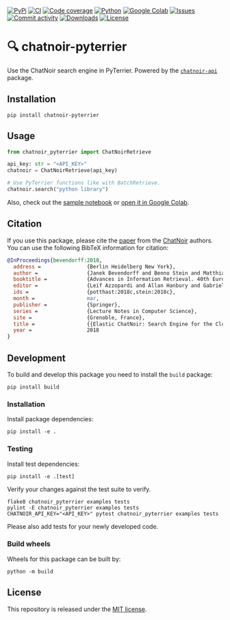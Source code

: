 [![PyPi](https://img.shields.io/pypi/v/chatnoir-pyterrier?style=flat-square)](https://pypi.org/project/chatnoir-pyterrier/)
[![CI](https://img.shields.io/github/workflow/status/heinrichreimer/chatnoir-pyterrier/CI?style=flat-square)](https://github.com/heinrichreimer/chatnoir-pyterrier/actions?query=workflow%3A"CI")
[![Code coverage](https://img.shields.io/codecov/c/github/heinrichreimer/chatnoir-pyterrier?style=flat-square)](https://codecov.io/github/heinrichreimer/chatnoir-pyterrier/)
[![Python](https://img.shields.io/pypi/pyversions/chatnoir-pyterrier?style=flat-square)](https://pypi.org/project/chatnoir-pyterrier/)
[![Google Colab](https://img.shields.io/badge/example-open%20in%20colab-informational?style=flat-square)](https://colab.research.google.com/github/heinrichreimer/chatnoir-pyterrier/blob/main/examples/search.ipynb)
[![Issues](https://img.shields.io/github/issues/heinrichreimer/chatnoir-pyterrier?style=flat-square)](https://github.com/heinrichreimer/chatnoir-pyterrier/issues)
[![Commit activity](https://img.shields.io/github/commit-activity/m/heinrichreimer/chatnoir-pyterrier?style=flat-square)](https://github.com/heinrichreimer/chatnoir-pyterrier/commits)
[![Downloads](https://img.shields.io/pypi/dm/chatnoir-pyterrier?style=flat-square)](https://pypi.org/project/chatnoir-pyterrier/)
[![License](https://img.shields.io/github/license/heinrichreimer/chatnoir-pyterrier?style=flat-square)](LICENSE)

# 🔍 chatnoir-pyterrier

Use the ChatNoir search engine in PyTerrier. Powered by the [`chatnoir-api`](https://pypi.org/project/chatnoir-api/) package.

## Installation

```shell
pip install chatnoir-pyterrier
```

## Usage

```python
from chatnoir_pyterrier import ChatNoirRetrieve

api_key: str = "<API_KEY>"
chatnoir = ChatNoirRetrieve(api_key)

# Use PyTerrier functions like with BatchRetrieve.
chatnoir.search("python library")
```

Also, check out the [sample notebook](examples/search.ipynb) or [open it in Google Colab](https://colab.research.google.com/github/heinrichreimer/chatnoir-pyterrier/blob/main/examples/search.ipynb).

## Citation

If you use this package, please cite the [paper](https://webis.de/publications.html#bevendorff_2018)
from the [ChatNoir](https://github.com/chatnoir-eu) authors. 
You can use the following BibTeX information for citation:

```bibtex
@InProceedings{bevendorff:2018,
  address =               {Berlin Heidelberg New York},
  author =                {Janek Bevendorff and Benno Stein and Matthias Hagen and Martin Potthast},
  booktitle =             {Advances in Information Retrieval. 40th European Conference on IR Research (ECIR 2018)},
  editor =                {Leif Azzopardi and Allan Hanbury and Gabriella Pasi and Benjamin Piwowarski},
  ids =                   {potthast:2018c,stein:2018c},
  month =                 mar,
  publisher =             {Springer},
  series =                {Lecture Notes in Computer Science},
  site =                  {Grenoble, France},
  title =                 {{Elastic ChatNoir: Search Engine for the ClueWeb and the Common Crawl}},
  year =                  2018
}
```

## Development

To build and develop this package you need to install the `build` package:

```shell
pip install build
```

### Installation

Install package dependencies:

```shell
pip install -e .
```

### Testing

Install test dependencies:

```shell
pip install -e .[test]
```

Verify your changes against the test suite to verify.

```shell
flake8 chatnoir_pyterrier examples tests
pylint -E chatnoir_pyterrier examples tests
CHATNOIR_API_KEY="<API_KEY>" pytest chatnoir_pyterrier examples tests
```

Please also add tests for your newly developed code.

### Build wheels

Wheels for this package can be built by:

```shell
python -m build
```

## License

This repository is released under the [MIT license](LICENSE).
